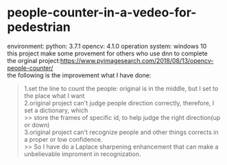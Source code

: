 # people-counter-in-a-vedeo-for-pedestrian  
environment: python: 3.7.1  opencv: 4.1.0  operation system: windows 10<br>
this project make some provement for others who use dnn to complete<br>
the orginal project:https://www.pyimagesearch.com/2018/08/13/opencv-people-counter/<br>
the following is the improvement what I have done:<br>
   >1.set the line to count the people: original is in the middle, but I set to the place  what I want<br>
   >2.original project can't judge people direction correctly, therefore, I set a dictionary, which<br>
     >> store the frames of specific id, to help judge the right direction(up or down)<br>
>   3.original project can't recognize people and other things corrects in a proper or low confidence.<br> 
     >> So I have do a Laplace sharpening enhancement that can make a unbelievable improment in recognization.<br>

